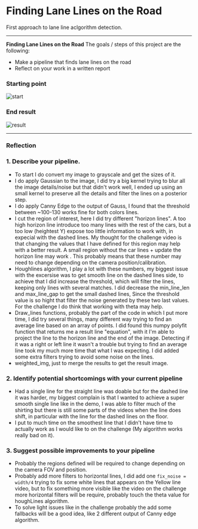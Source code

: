 # **Finding Lane Lines on the Road**
First approach to lane line aclgorithm detection.

---

**Finding Lane Lines on the Road**
The goals / steps of this project are the following:
* Make a pipeline that finds lane lines on the road
* Reflect on your work in a written report

### Starting point
![start](https://github.com/Gre3nLioN/CarND-LaneLines-P1/blob/master/test_images/solidWhiteCurve.jpg)

### End result
![result](https://github.com/Gre3nLioN/CarND-LaneLines-P1/blob/master/examples/laneLines_thirdPass.jpg)

---

### Reflection

### 1. Describe your pipeline.
- To start I do convert my image to grayscale and get the sizes of it.
- I do apply Gaussian to the image, I did try a big kernel trying to blur all the image details/noise but that didn't work well, I ended up using an small kernel to preserve all the details and filter the lines on a posterior step.
- I do apply Canny Edge to the output of Gauss, I found that the threshold between ~100-130 works fine for both colors lines.
- I cut the region of interest, here I did try different "horizon lines". A too high horizon line introduce too many lines with the rest of the cars, but a too low (heightest Y) expose too little information to work with, in expecial with the dashed lines. My thought for the challenge video is that changing the values that I have defined for this region may help with a better result. A small region without the car lines + update the horizon line may work . This probably means that these number may need to change depending on the camera position/calibration.
- Houghlines algorithm, I play a lot with these numbers, my biggest issue with the excersise was to get smooth line on the dashed lines side, to achieve that I did increase the threshold, which will filter the lines, keeping only lines with several matches. I did decrease the min_line_len and max_line_gap to get the small dashed lines, Since the threshold value is so hight that filter the noise generated by these two last values. For the challenge I do think that working with theta may help.
- Draw_lines functions, probably the part of the code in which I put more time, I did try several things, many different way trying to find an average line based on an array of points. I did found this numpy polyfit function that returns me a result line "equation", with it I'm able to project the line to the horizon line and the end of the image. Detecting if it was a right or left line it wasn't a trouble but trying to find an average line took my much more time that what I was expecting. I did added some extra filters trying to avoid some noise on the lines.
- weighted_img, just to merge the results to get the result image.


### 2. Identify potential shortcomings with your current pipeline
- Had a single line for the straight line was doable but for the dashed line it was harder, my biggest complain is that I wanted to achieve a super smooth single line like in the demo, I was able to filter much of the shirting but there is still some parts of the videos when the line does shift, in particular with the line for the dashed lines on the floor.
- I put to much time on the smoothest line that I didn't have time to actually work as I would like to on the challenge (My algorithm works really bad on it).

### 3. Suggest possible improvements to your pipeline
- Probably the regions defined will be required to change depending on the camera FOV and position.
- Probably add more filters to horizontal lines, I did add one `fix_noise = width/4` trying to fix some white lines that appears on the Yellow line video, but to fix something more visible like the video on the challenge more horizontal filters will be require, probably touch the theta value for houghLines algorithm.
- To solve light issues like in the challenge probably the add some fallbacks will be a good idea, like 2 different output of Canny edge algorithm.
